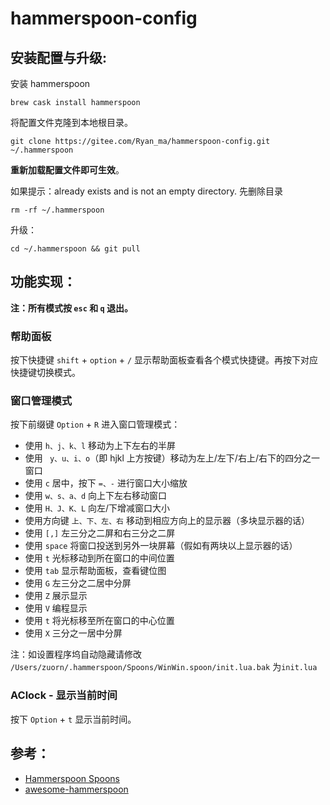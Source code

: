 # hammerspoon-config

## 安装配置与升级:

安装 hammerspoon 
```
brew cask install hammerspoon
```

将配置文件克隆到本地根目录。
```
git clone https://gitee.com/Ryan_ma/hammerspoon-config.git ~/.hammerspoon
```
**重新加载配置文件即可生效**。

如果提示：already exists and is not an empty directory.
先删除目录

```
rm -rf ~/.hammerspoon
```

升级：

```
cd ~/.hammerspoon && git pull
```

## 功能实现：

**注：所有模式按 `esc` 和 `q` 退出。**

### 帮助面板
按下快捷键 `shift` + `option` + `/` 显示帮助面板查看各个模式快捷键。再按下对应快捷键切换模式。


### 窗口管理模式
按下前缀键 `Option` + `R` 进入窗口管理模式：

* 使用 `h、j、k、l` 移动为上下左右的半屏
* 使用 ` y、u、i、o`（即 hjkl 上方按键）移动为左上/左下/右上/右下的四分之一窗口
* 使用 `c` 居中，按下 `=、-` 进行窗口大小缩放
* 使用 `w、s、a、d` 向上下左右移动窗口
* 使用 `H、J、K、L` 向左/下增减窗口大小
* 使用方向键 `上、下、左、右` 移动到相应方向上的显示器（多块显示器的话）
* 使用 `[,]` 左三分之二屏和右三分之二屏
* 使用 `space` 将窗口投送到另外一块屏幕（假如有两块以上显示器的话）
* 使用 `t` 光标移动到所在窗口的中间位置
* 使用 `tab` 显示帮助面板，查看键位图
* 使用 `G` 左三分之二居中分屏 
* 使用 `Z` 展示显示 
* 使用 `V` 编程显示 
* 使用 `t` 将光标移至所在窗口的中心位置 
* 使用 `X` 三分之一居中分屏 

注：如设置程序坞自动隐藏请修改  `/Users/zuorn/.hammerspoon/Spoons/WinWin.spoon/init.lua.bak` 为`init.lua`



### AClock - 显示当前时间

按下 `Option` + `t` 显示当前时间。




## 参考：

* [Hammerspoon Spoons](https://www.hammerspoon.org/Spoons/)
* [awesome-hammerspoon](https://github.com/ashfinal/awesome-hammerspoon)
